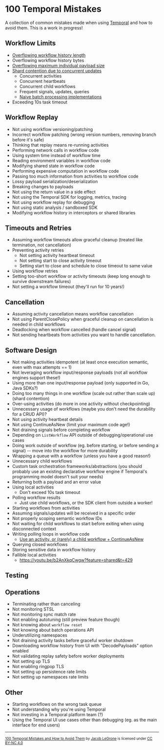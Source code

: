 # 100 Temporal Mistakes

A collection of common mistakes made when using [Temporal](https://temporal.io) and how to avoid them. This is a work in progress!

## Workflow Limits
- [Overflowing workflow history length](src/overflowing-workflow-history-size.md)
- Overflowing workflow history bytes
- [Overflowing maximum individual payload size](src/overflowing-maximum-individual-payload-size.md)
- [Shard contention due to concurrent updates](src/workflow-lock-contention-due-to-concurrent-updates.md)
	- Concurrent activities
	- Concurrent heartbeats
    - Concurrent child workflows
	- Frequent signals, updates, queries
	- [Naive batch processing implementations](src/naive-batch-processing-implementation.md)
- Exceeding 10s task timeout

## Workflow Replay
- Not using workflow versioning/patching
- Incorrect workflow patching (wrong version numbers, removing branch before it's safe)
- Thinking that replay means re-running activities
- Performing network calls in workflow code
- Using system time instead of workflow time
- Reading environment variables in workflow code
- Modifying shared state in workflow code
- Performing expensive computation in workflow code
- Passing too much information from activities to workflow code
- Lossy payload serialization/deserialization
- Breaking changes to payloads
- Not using the return value in a side effect
- Not using the Temporal SDK for logging, metrics, tracing
- Not using workflow replay for debugging
- Not using static analysis / sandboxed SDK
- Modifying workflow history in interceptors or shared libraries

## Timeouts and Retries
- Assuming workflow timeouts allow graceful cleanup (treated like termination, not cancellation)
- Preventing activity retries
	- Not setting activity heartbeat timeout
	- Not setting start to close activity timeout
	- Setting start to close and schedule to close timeout to same value
- Using workflow retries
- Setting too-short workflow or activity timeouts (keep long enough to survive downstream failures)
- Not setting a workflow timeout (they'll run for 10 years!)

## Cancellation
- Assuming activity cancellation means workflow cancellation
- Not using ParentClosePolicy when graceful cleanup on cancellation is needed in child workflows
- Deadlocking when workflow cancelled (handle cancel signal)
- Not sending heartbeats from activities you want to handle cancellation.

## Software Design
- Not making activities idempotent (at least once execution semantic, even with max attempts == 1)
- Not leveraging workflow input/response payloads (not all workflow engines support these!)
- Using more than one input/response payload (only supported in Go, Java SDKs?)
- Doing too many things in one workflow (scale out rather than scale up) (shard contention)
- Over-using activities (do more in one activity without checkpointing)
- Unnecessary usage of workflows (maybe you don't need the durability for a CRUD API)?
- Not using activity heartbeat details
- Not using ContinueAsNew (limit your maximum code age!)
- Not draining signals before completing workflow
- Depending on `ListWorkflow` API outside of debugging/operational use cases
- Doing work outside of workflow (eg. before starting, or before sending a signal) -- move into the workflow for more durability
- Wrapping a queue with a workflow (unless you have a good reason!)
- Unnecessary child workflows
- Custom task orchestration frameworks/abstractions (you should probably use an existing declarative workflow engine if Temporal's programming model doesn't suit your needs)
- Returning both a payload and an error value
- Using local activities
	- Don't exceed 10s task timeout
- Polling workflow results
	- Just use child workflows, or the SDK client from outside a worker!
- Starting workflows from activities
- Assuming signals/updates will be received in a specific order
- Not properly scoping semantic workflow IDs
- Not waiting for child workflows to start before exiting when using disconnected context
- Writing polling loops in workflow code
    - [Use an activity, or (rarely) a child workflow + ContinueAsNew](https://community.temporal.io/t/long-polling-inside-workflows-or-activities/11348/2)
- Querying closed workflows
- Storing sensitive data in workflow history
- Fallible local activities
    - https://youtu.be/b2AnXkqCwgw?feature=shared&t=429

## Testing

## Operations
- Terminating rather than canceling
- Not monitoring STSL
- Not monitoring sync match rate
- Not enabling autotuning (still preview feature though)
- Not knowing about `workflow reset`
- Not knowing about batch operations API
- Underutilizing namespaces
- Not draining activity tasks before graceful worker shutdown
- Downloading workflow history from UI with "DecodePayloads" option enabled
- Not validating replay safety before worker deployments
- Not setting up TLS
- Not enabling ringpop TLS
- Not setting up persistence rate limits
- Not setting up namespaces rate limits

## Other
- Starting workflows on the wrong task queue
- Not understanding why you're using Temporal
- Not investing in a Temporal platform team (?)
- Using the Temporal UI use cases other than debugging (eg. as the main interface for end users)

---

<sub>[100 Temporal Mistakes and How to Avoid Them](https://github.com/jlegrone/100-temporal-mistakes) by [Jacob LeGrone](https://jacoblegrone.com) is licensed under [CC BY-NC 4.0](https://creativecommons.org/licenses/by-nc/4.0/?ref=chooser-v1)</sub>
